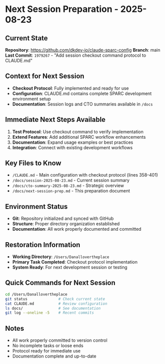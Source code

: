 # Next Session Preparation - 2025-08-23

## Current State
**Repository**: https://github.com/dkdev-io/claude-sparc-config
**Branch**: main
**Last Commit**: `1979267` - "Add session checkout command protocol to CLAUDE.md"

## Context for Next Session
- **Checkout Protocol**: Fully implemented and ready for use
- **Configuration**: CLAUDE.md contains complete SPARC development environment setup
- **Documentation**: Session logs and CTO summaries available in `/docs`

## Immediate Next Steps Available
1. **Test Protocol**: Use checkout command to verify implementation
2. **Extend Features**: Add additional SPARC workflow enhancements
3. **Documentation**: Expand usage examples or best practices
4. **Integration**: Connect with existing development workflows

## Key Files to Know
- `/CLAUDE.md` - Main configuration with checkout protocol (lines 358-401)
- `/docs/session-2025-08-23.md` - Current session summary
- `/docs/cto-summary-2025-08-23.md` - Strategic overview
- `/docs/next-session-prep.md` - This preparation document

## Environment Status
- **Git**: Repository initialized and synced with GitHub
- **Structure**: Proper directory organization established
- **Documentation**: All work properly documented and committed

## Restoration Information
- **Working Directory**: `/Users/Danallovertheplace`
- **Primary Task Completed**: Checkout protocol implementation
- **System Ready**: For next development session or testing

## Quick Commands for Next Session
```bash
cd /Users/Danallovertheplace
git status              # Check current state
cat CLAUDE.md           # Review configuration
ls docs/                # See documentation
git log --oneline -5    # Recent commits
```

## Notes
- All work properly committed to version control
- No incomplete tasks or loose ends
- Protocol ready for immediate use
- Documentation complete and up-to-date